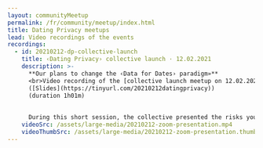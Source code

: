 ```yaml
---
layout: communityMeetup
permalink: /fr/community/meetup/index.html
title: Dating Privacy meetups
lead: Video recordings of the events
recordings:
  - id: 20210212-dp-collective-launch
    title: ‹Dating Privacy› collective launch · 12.02.2021
    description: >-
      **Our plans to change the ‹Data for Dates› paradigm»**
      <br>Video recording of the [collective launch meetup on 12.02.2021](https://www.meetup.com/tech4goodLIN/events/276275535/)
      ([Slides](https://tinyurl.com/20210212datingprivacy))
      (duration 1h01m)
      
      
      During this short session, the collective presented the risks you take when using dating apps, shared practices to protect your privacy and explained how you can recover your data if you want to know what happens when you're swiping and liking. We also outlined our first major data literacy project: one [we want you to be involved in](/en/act/sar).
    videoSrc: /assets/large-media/20210212-zoom-presentation.mp4
    videoThumbSrc: /assets/large-media/20210212-zoom-presentation.thumb.jpg
---
```

